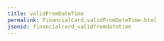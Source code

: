 ```yaml
---
title: validFromDateTime
permalink: FinancialCard.validFromDateTime.html
jsonid: financialcard_validfromdatetime
---
```

